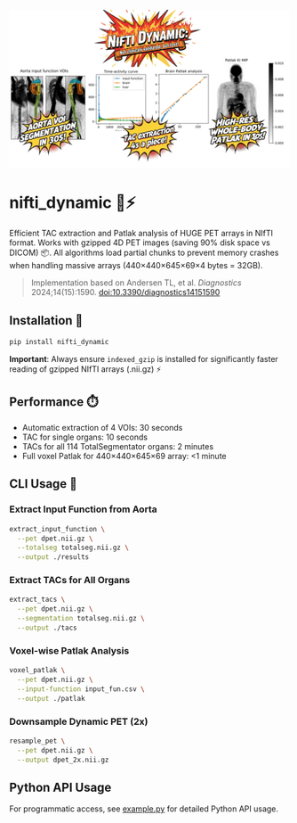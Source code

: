 ![Banner](banner.jpg)

# nifti_dynamic 🧠⚡

Efficient TAC extraction and Patlak analysis of HUGE PET arrays in NIfTI format. Works with gzipped 4D PET images (saving 90% disk space vs DICOM) 📦. All algorithms load partial chunks to prevent memory crashes when handling massive arrays (440×440×645×69×4 bytes = 32GB).

> Implementation based on Andersen TL, et al. *Diagnostics* 2024;14(15):1590. [doi:10.3390/diagnostics14151590](https://doi.org/10.3390/diagnostics14151590)

## Installation 💾

```bash
pip install nifti_dynamic
```

**Important**: Always ensure `indexed_gzip` is installed for significantly faster reading of gzipped NIfTI arrays (.nii.gz) ⚡

## Performance ⏱️

- Automatic extraction of 4 VOIs: 30 seconds
- TAC for single organs: 10 seconds  
- TACs for all 114 TotalSegmentator organs: 2 minutes
- Full voxel Patlak for 440×440×645×69 array: <1 minute

## CLI Usage 🚀

### Extract Input Function from Aorta

```bash
extract_input_function \
  --pet dpet.nii.gz \
  --totalseg totalseg.nii.gz \
  --output ./results
```

### Extract TACs for All Organs

```bash
extract_tacs \
  --pet dpet.nii.gz \
  --segmentation totalseg.nii.gz \
  --output ./tacs
```

### Voxel-wise Patlak Analysis

```bash
voxel_patlak \
  --pet dpet.nii.gz \
  --input-function input_fun.csv \
  --output ./patlak
```

### Downsample Dynamic PET (2x)

```bash
resample_pet \
  --pet dpet.nii.gz \
  --output dpet_2x.nii.gz
```

## Python API Usage

For programmatic access, see [example.py](example.py) for detailed Python API usage.


